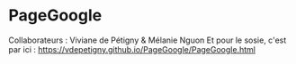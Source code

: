 # PageGoogle

Collaborateurs : Viviane de Pétigny & Mélanie Nguon
Et pour le sosie, c'est par ici : https://vdepetigny.github.io/PageGoogle/PageGoogle.html


